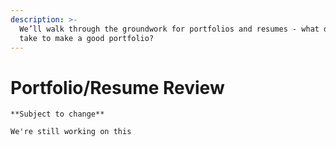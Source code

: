 ```yaml
---
description: >-
  We’ll walk through the groundwork for portfolios and resumes - what does it
  take to make a good portfolio?
---
```


# Portfolio/Resume Review

```
**Subject to change**

We're still working on this
```